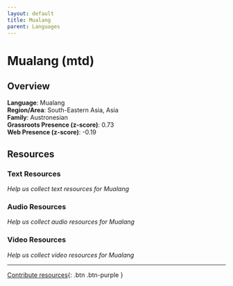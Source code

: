 ```yaml
---
layout: default
title: Mualang
parent: Languages
---
```


# Mualang (mtd)

## Overview

**Language**: Mualang  
**Region/Area**: South-Eastern Asia, Asia  
**Family**: Austronesian  
**Grassroots Presence (z-score)**: 0.73  
**Web Presence (z-score)**: -0.19  

## Resources

### Text Resources
*Help us collect text resources for Mualang*

### Audio Resources
*Help us collect audio resources for Mualang*

### Video Resources
*Help us collect video resources for Mualang*

---

[Contribute resources](https://forms.office.com/e/1SfLJx3u1r){: .btn .btn-purple }
